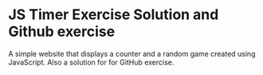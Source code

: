 # JS Timer Exercise Solution and Github exercise

A simple website that displays a counter and a random game created using JavaScript. Also a solution for for GitHub exercise.
